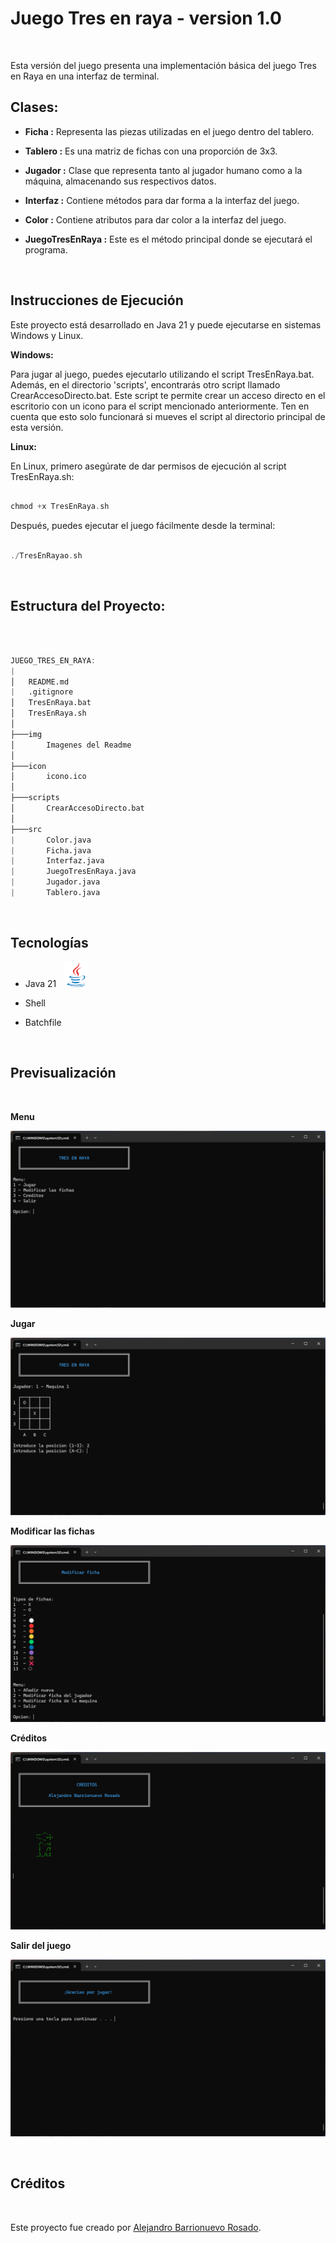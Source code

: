 # Juego Tres en raya  -  version 1.0

<br>

Esta versión del juego presenta una implementación básica del juego Tres en Raya en una interfaz de terminal.

## Clases:

- **Ficha :**  Representa las piezas utilizadas en el juego dentro del tablero.

- **Tablero :** Es una matriz de fichas con una proporción de 3x3.

- **Jugador :** Clase que representa tanto al jugador humano como a la máquina, almacenando sus respectivos datos.

- **Interfaz :** Contiene métodos para dar forma a la interfaz del juego.

- **Color :** Contiene atributos para dar color a la interfaz del juego.

- **JuegoTresEnRaya :** Este es el método principal donde se ejecutará el programa.

<br>

## Instrucciones de Ejecución

Este proyecto está desarrollado en Java 21 y puede ejecutarse en sistemas Windows y Linux.

**Windows:**

Para jugar al juego, puedes ejecutarlo utilizando el script TresEnRaya.bat. Además, en el directorio 'scripts', encontrarás otro script llamado CrearAccesoDirecto.bat. Este script te permite crear un acceso directo en el escritorio con un icono para el script mencionado anteriormente. Ten en cuenta que esto solo funcionará si mueves el script al directorio principal de esta versión.

**Linux:**

En Linux, primero asegúrate de dar permisos de ejecución al script TresEnRaya.sh:

```c

chmod +x TresEnRaya.sh

```

Después, puedes ejecutar el juego fácilmente desde la terminal:

```c

./TresEnRayao.sh

```

<br>

## Estructura del Proyecto:

<br>

```d

JUEGO_TRES_EN_RAYA:
|
│   README.md
|   .gitignore
│   TresEnRaya.bat
│   TresEnRaya.sh
│
├───img
│       Imagenes del Readme
│
├───icon
│       icono.ico
│
├───scripts
│       CrearAccesoDirecto.bat
│
├───src
|       Color.java
|       Ficha.java
|       Interfaz.java
|       JuegoTresEnRaya.java
|       Jugador.java
|       Tablero.java

```

<br>

## Tecnologías

- Java 21 &nbsp; <a href="https://www.java.com" target="_blank" rel="noreferrer"> <img src="https://raw.githubusercontent.com/devicons/devicon/master/icons/java/java-original.svg" alt="java" width="40" height="40"/></a>

- Shell 

- Batchfile

<br>

## Previsualización

<br>

**Menu**

![](/img/Menu.png)

**Jugar**

![](/img/Jugar.png)

**Modificar las fichas**

![](/img/Ficha.png)

**Créditos**

![](/img/Creditos.png)

**Salir del juego**

![](/img/Salir.png)

<br>

## Créditos

<br>

Este proyecto fue creado por [Alejandro Barrionuevo Rosado](https://github.com/Alejandro-BR).



